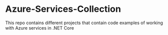 # Azure-Services-Collection
This repo contains different projects that contain code examples of working with Azure services in .NET Core
